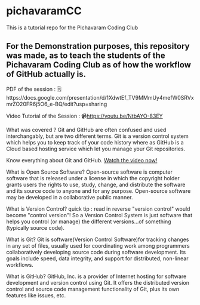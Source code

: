 # pichavaramCC
This is a tutorial repo for the Pichavaram Coding Club

## For the Demonstration purposes, this repository was made, as to teach the students of the Pichavaram Coding Club as of how the workflow of GitHub actually is.

PDF of the session :
🗒️https://docs.google.com/presentation/d/1XdwtEf_TV9MMmUy4mefW0SRVxmrZO20FR6j5O6_e-BQ/edit?usp=sharing

Video Tutorial of the Session :
📹https://youtu.be/NtbAYO-83EY

What was covered ?
Git and GitHub are often confused and used interchangably, but are two different terms. 
Git is a version control system which helps you to keep track of your code history where as GitHub is a Cloud based hosting service which let you manage your Git repositories.

Know everything about Git and GitHub. [Watch the video now!](https://youtu.be/NtbAYO-83EY)

What is Open Source Software?
Open-source software is computer software that is released under a license in which the copyright holder grants users the rights to use, study, change, and distribute the software and its source code to anyone and for any purpose. Open-source software may be developed in a collaborative public manner.

What is Version Control?
quick tip : read in reverse
"version control" would become "control version"! So a Version Control System is just software that helps you control (or manage) the different versions...of something (typically source code).

What is Git?
Git is software(Version Control Software)for tracking changes in any set of files, usually used for coordinating work among programmers collaboratively developing source code during software development. Its goals include speed, data integrity, and support for distributed, non-linear workflows.

What is GitHub?
GitHub, Inc. is a provider of Internet hosting for software development and version control using Git. It offers the distributed version control and source code management functionality of Git, plus its own features like issues, etc.
